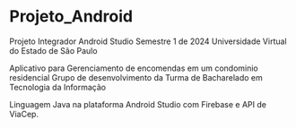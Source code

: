 # Projeto_Android
Projeto Integrador Android Studio
Semestre 1 de 2024
Universidade Virtual do Estado de São Paulo

Aplicativo para Gerenciamento de encomendas em um condominio residencial
Grupo de desenvolvimento da Turma de Bacharelado em Tecnologia da Informação

Linguagem Java na plataforma Android Studio com Firebase e API de ViaCep.
